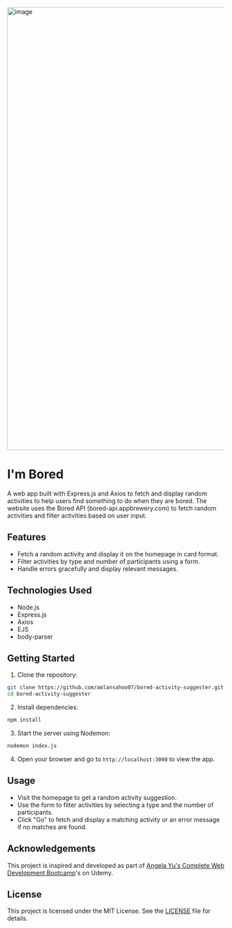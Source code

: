 <img width="1024" alt="image" src="https://github.com/amlansahoo07/bored-activity-suggester/assets/35356517/ec818475-0ab1-42b2-ba32-c1e97d4d1472">

# I'm Bored
A web app built with Express.js and Axios to fetch and display random activities to help users find something to do when they are bored. The website uses the Bored API (bored-api.appbrewery.com) to fetch random activities and filter activities based on user input.

## Features
- Fetch a random activity and display it on the homepage in card format.
- Filter activities by type and number of participants using a form.
- Handle errors gracefully and display relevant messages.

## Technologies Used
- Node.js
- Express.js
- Axios
- EJS
- body-parser

## Getting Started
1. Clone the repository:
  ```sh
  git clone https://github.com/amlansahoo07/bored-activity-suggester.git
  cd bored-activity-suggester
  ```
2. Install dependencies:
  ```sh
  npm install
  ```
3. Start the server using Nodemon:
  ```sh
  nodemon index.js
  ```
4. Open your browser and go to `http://localhost:3000` to view the app.

## Usage
- Visit the homepage to get a random activity suggestion.
- Use the form to filter activities by selecting a type and the number of participants.
- Click "Go" to fetch and display a matching activity or an error message if no matches are found.

## Acknowledgements

This project is inspired and developed as part of [Angela Yu's Complete Web Development Bootcamp](https://www.udemy.com/course/the-complete-web-development-bootcamp/)'s on Udemy.

## License

This project is licensed under the MIT License. See the [LICENSE](LICENSE) file for details.
